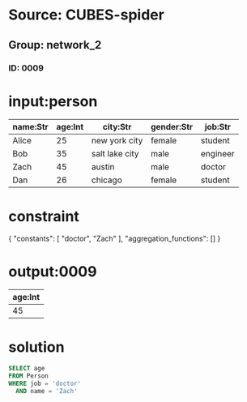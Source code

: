 # Source: CUBES-spider
## Group: network_2
### ID: 0009

# input:person

| name:Str | age:Int | city:Str | gender:Str | job:Str |
|---|---|---|---|---|
| Alice | 25 | new york city | female | student |
| Bob | 35 | salt lake city | male | engineer |
| Zach | 45 | austin | male | doctor |
| Dan | 26 | chicago | female | student |

# constraint

{
  "constants": [
    "doctor",
    "Zach"
  ],
  "aggregation_functions": []
}

# output:0009

| age:Int |
|---|
| 45 |

# solution

```sql
SELECT age
FROM Person
WHERE job = 'doctor'
  AND name = 'Zach'
```
